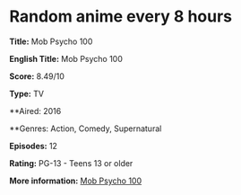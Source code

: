 # Random anime every 8 hours

**Title:** Mob Psycho 100

**English Title:** Mob Psycho 100

**Score:** 8.49/10

**Type:** TV

**Aired: 2016

**Genres: Action, Comedy, Supernatural

**Episodes:** 12

**Rating:** PG-13 - Teens 13 or older

**More information:** [Mob Psycho 100](https://myanimelist.net/anime/32182/Mob_Psycho_100)